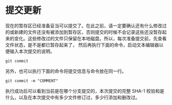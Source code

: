 # 提交更新

现在的暂存区已经准备妥当可以提交了。在此之前，请一定要确认还有什么修改过的或新建的文件还没有被添加到暂存区，否则提交的时候不会记录这些还没暂存起来的变化。这些修改过的文件只保留在本地磁盘。所以，每次准备提交前，先查看文件状态，是不是都已暂存起来了， 然后再执行下面的命令，启动文本编辑器以便输入本次提交的说明。

```shell
git commit
```

另外，也可以执行下面的命令将提交信息与命令放在同一行。

```shell
git commit -m "COMMENT"
```

执行成功后可以看到当前是在哪个分支提交的，本次提交的完整 SHA-1 校验和是什么，以及在本次提交中有多少文件修订过，多少行添加和删改过。
